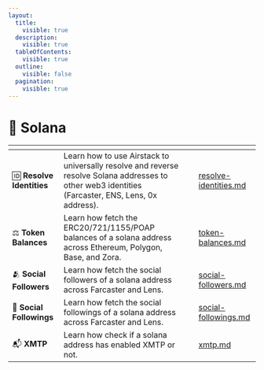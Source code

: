 ```yaml
---
layout:
  title:
    visible: true
  description:
    visible: true
  tableOfContents:
    visible: true
  outline:
    visible: false
  pagination:
    visible: true
---
```


# 🌅 Solana

<table data-view="cards"><thead><tr><th></th><th></th><th></th><th data-hidden data-card-target data-type="content-ref"></th></tr></thead><tbody><tr><td><span data-gb-custom-inline data-tag="emoji" data-code="1f194">🆔</span> <strong>Resolve Identities</strong></td><td>Learn how to use Airstack to universally resolve and reverse resolve Solana addresses to other web3 identities (Farcaster, ENS, Lens, 0x address).</td><td></td><td><a href="resolve-identities.md">resolve-identities.md</a></td></tr><tr><td><span data-gb-custom-inline data-tag="emoji" data-code="2696">⚖️</span> <strong>Token Balances</strong></td><td>Learn how fetch the ERC20/721/1155/POAP balances of a solana address across Ethereum, Polygon, Base, and Zora.</td><td></td><td><a href="token-balances.md">token-balances.md</a></td></tr><tr><td><span data-gb-custom-inline data-tag="emoji" data-code="1fac2">🫂</span> <strong>Social Followers</strong></td><td>Learn how fetch the social followers of a solana address across Farcaster and Lens.</td><td></td><td><a href="social-followers.md">social-followers.md</a></td></tr><tr><td><span data-gb-custom-inline data-tag="emoji" data-code="1f490">💐</span> <strong>Social Followings</strong></td><td>Learn how fetch the social followings of a solana address across Farcaster and Lens.</td><td></td><td><a href="social-followings.md">social-followings.md</a></td></tr><tr><td><span data-gb-custom-inline data-tag="emoji" data-code="1f4ec">📬</span> <strong>XMTP</strong></td><td>Learn how check if a solana address has enabled XMTP or not.</td><td></td><td><a href="xmtp.md">xmtp.md</a></td></tr></tbody></table>
